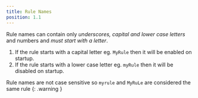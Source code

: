 ```yaml
---
title: Rule Names
position: 1.1
---
```

Rule names can contain only _underscores, capital and lower case letters_ and numbers and _must start with a letter_.  
1. If the rule starts with a capital letter eg. `MyRule` then it will be enabled on startup.  
2. If the rule starts with a lower case letter eg. `myRule` then it will be disabled on startup.

Rule names are not case sensitive so `myrule` and `MyRuLe` are considered the same rule
{: .warning }
